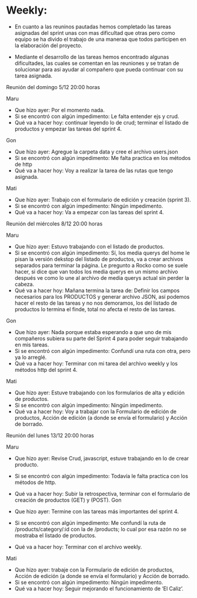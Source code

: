  
 # Weekly:
 * En cuanto a las reuninos pautadas  hemos completado las tareas asignadas del sprint unas con mas dificultad que otras pero como equipo se ha divido el trabajo de una maneraa que todos participen en la elaboración del proyecto.

 * Mediante el desarrollo de las tareas  hemos encontrado algunas dificultades, las cuales se comentan en las reuniones y se tratan de solucionar para asi ayudar al compañero que pueda continuar con su tarea asignada. 

Reunión del domingo 5/12 20:00 horas

Maru

-	Que hizo ayer: Por el momento nada.
-	Si se encontró con algún impedimento: Le falta entender ejs y crud.
-	Qué va a hacer hoy: continuar leyendo lo de crud; terminar el listado de productos y empezar las tareas del sprint 4.

Gon

-	Que hizo ayer: Agregue la carpeta data y cree el archivo users.json
-	Si se encontró con algún impedimento: Me falta practica en los métodos de http
-	Qué va a hacer hoy: Voy a realizar la tarea de las rutas que tengo asignada.

Mati

-	Que hizo ayer: Trabajo con el formulario de edición y creación (sprint 3).
-	Si se encontró con algún impedimento: Ningún impedimento. 
-	Qué va a hacer hoy: Va a empezar con las tareas del sprint 4. 

Reunión del miércoles 8/12 20:00 horas

Maru

-	Que hizo ayer: Estuvo trabajando con el listado de productos.
-	Si se encontró con algún impedimento: Sí, los media querys del home le pisan la versión dekstop del listado de productos, va a crear archivos separados para terminar la página. Le pregunto a Rocko como se suele hacer, si dice que van todos los media querys en un mismo archivo después ve como lo une al archivo de media querys actual sin perder la cabeza.
-	Qué va a hacer hoy: Mañana termina la tarea de: Definir los campos necesarios para los PRODUCTOS y generar archivo JSON, así podemos hacer el resto de las tareas y no nos demoramos, los del listado de productos lo termina el finde, total no afecta el resto de las tareas.

Gon

-	Que hizo ayer: Nada porque estaba esperando a que uno de mis compañeros subiera su parte del Sprint 4 para poder seguir trabajando en mis tareas.
-	Si se encontró con algún impedimento: Confundí una ruta con otra, pero ya lo arreglé.
-	Qué va a hacer hoy: Terminar con mi tarea del archivo weekly y los métodos http del sprint 4.

Mati

-	Que hizo ayer:  Estuve trabajando con los formularios de alta y edición de productos.
-	Si se encontró con algún impedimento: Ningún impedimento.
-	Qué va a hacer hoy: Voy a trabajar con la Formulario de edición de productos, Acción de edición (a donde se envía el formulario) y Acción de borrado.


Reunión del lunes 13/12 20:00 horas

Maru

-	Que hizo ayer: Revise Crud, javascript, estuve trabajando en lo de crear producto.
-	Si se encontró con algún impedimento: Todavía le falta practica con los métodos de http.
-	Qué va a hacer hoy: Subir la retrospectiva, terminar con el formulario de creación de productos (GET) y (POST).
Gon

-	Que hizo ayer: Termine con las tareas más importantes del sprint 4.
-	Si se encontró con algún impedimento: Me confundí la ruta de /products/category/:id con la de /products; lo cual por esa razón no se mostraba el listado de productos.
-	Qué va a hacer hoy: Terminar con el archivo weekly.

Mati

-	Que hizo ayer:  trabaje con la Formulario de edición de productos, Acción de edición (a donde se envía el formulario) y Acción de borrado.
-	Si se encontró con algún impedimento: Ningún impedimento.
-	Qué va a hacer hoy: Seguir mejorando el funcionamiento de ‘El Caliz’.
